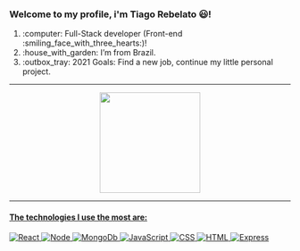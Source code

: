 ### Welcome to my profile, i'm Tiago Rebelato :smiley:! 
  

<ol>
 <li>:computer: Full-Stack developer (Front-end :smiling_face_with_three_hearts:)!</li>
 <li>:house_with_garden: I’m from Brazil.</li>
 <li>:outbox_tray: 2021 Goals: Find a new job, continue my little personal project.</li>
	
</ol>
<hr />
<div align="center">
  <a href="https://github.com/tiago-br">
  <img height="180em" src="https://github-readme-stats.vercel.app/api?username=tiago-br&show_icons=true&theme=dark&include_all_commits=true&count_private=true"/>
</div>
<hr />
<div>
	<h4>The technologies I use the most are:</h4>
	<div>
		<img src="https://img.shields.io/badge/React-20232A?style=for-the-badge&logo=react&logoColor=61DAFB" alt="React" /> 
		<img src="https://img.shields.io/badge/Node.js-339933?style=for-the-badge&logo=nodedotjs&logoColor=white" alt="Node" />
		<img src="https://img.shields.io/badge/MongoDB-white?style=for-the-badge&logo=mongodb&logoColor=4EA94B" alt="MongoDb" />
		<img src="https://img.shields.io/badge/JavaScript-323330?style=for-the-badge&logo=javascript&logoColor=F7DF1E" alt="JavaScript" />
		<img src="https://img.shields.io/badge/CSS3-1572B6?style=for-the-badge&logo=css3&logoColor=white" alt="CSS" />
		<img src="https://img.shields.io/badge/HTML5-E34F26?style=for-the-badge&logo=html5&logoColor=white" alt="HTML" />
		<img src="https://img.shields.io/badge/Express.js-000000?style=for-the-badge&logo=express&logoColor=white" alt="Express" />
	</div>
</div>
	

  

<!--
#### The technologies i use the most:
**tiago-br/tiago-br** is a ✨ _special_ ✨ repository because its `README.md` (this file) appears on your GitHub profile.

Here are some ideas to get you started:

- 🔭 I’m currently working on ...
- 🌱 I’m currently learning ...
- 👯 I’m looking to collaborate on ...
- 🤔 I’m looking for help with ...
- 💬 Ask me about ...
- 📫 How to reach me: ...
- 😄 Pronouns: ...
- ⚡ Fun fact: ...
-->
